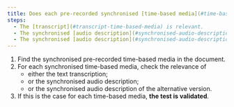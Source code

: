 ```yaml
---
title: Does each pre-recorded synchronised [time-based media](#time-based-media-audio-video-and-synchronised) meet one of these conditions (excluding special cases)?
steps:
  - The [transcript](#transcript-time-based-media) is relevant.
  - The synchronised [audio description](#synchronised-audio-description-time-based-media) is relevant.
  - The synchronised [audio description](#synchronised-audio-description-time-based-media) of the alternative version is relevant.
---
```


1. Find the synchronised pre-recorded time-based media in the document.
2. For each synchronised time-based media, check the relevance of
   - either the text transcription;
   - or the synchronised audio description;
   - or the synchronised audio description of the alternative version.
3. If this is the case for each time-based media, **the test is validated**.
